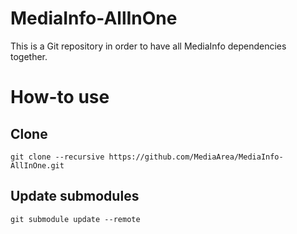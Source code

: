 # MediaInfo-AllInOne

This is a Git repository in order to have all MediaInfo dependencies together.

# How-to use

## Clone

```
git clone --recursive https://github.com/MediaArea/MediaInfo-AllInOne.git
```

## Update submodules

```
git submodule update --remote
```

